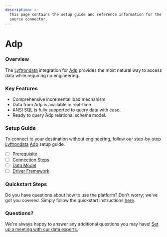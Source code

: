 ```yaml
---
description: >-
  This page contains the setup guide and reference information for the Adp
  source connector.
---
```


# Adp

### Overview

The [Lyftrondata](https://www.lyftrondata.com/) integration for [Adp](None/) provides the most natural way to access data while requiring no engineering.

### Key Features

* Comprehensive incremental load mechanism.
* Data from Adp is available in real-time.
* ANSI SQL is fully supported to query data with ease.
* Ready to query Adp relational schema model.

### Setup Guide

To connect to your destination without engineering, follow our step-by-step [Lyftrondata](https://www.lyftrondata.com/) [Adp](None/) setup guide.

* [ ] [Prerequisite](prerequisite.md)
* [ ] [Connection Steps](connection-steps.md)
* [ ] [Data Model](data-model/erd.md)
* [ ] [Driver Framework](driver-framework/)

### Quickstart Steps

Do you have questions about how to use the platform? Don't worry; we've got you covered. Simply follow the quickstart instructions [here](../../).

### Questions? <a href="#questions" id="questions"></a>

We're always happy to answer any additional questions you may have! [Set up a meeting with our data experts.](https://www.lyftrondata.com/book-a-meeting/)

